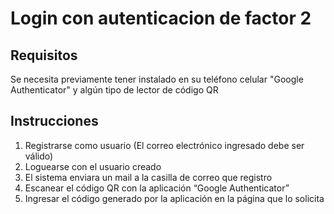 # Login con autenticacion de factor 2

## Requisitos

Se necesita previamente tener instalado en su teléfono celular "Google Authenticator" y algún tipo de lector de código QR

## Instrucciones

1. Registrarse como usuario (El correo electrónico ingresado debe ser válido)
2. Loguearse con el usuario creado
3. El sistema enviara un mail a la casilla de correo que registro
4. Escanear el código QR con la aplicación “Google Authenticator”
5. Ingresar el código generado por la aplicación en la página que lo solicita

